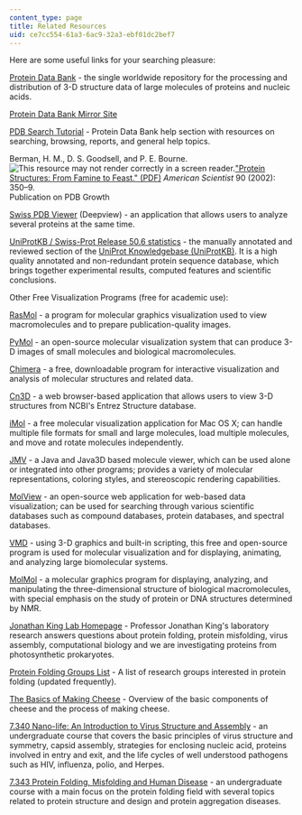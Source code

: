 ```yaml
---
content_type: page
title: Related Resources
uid: ce7cc554-61a3-6ac9-32a3-ebf01dc2bef7
---
```


Here are some useful links for your searching pleasure:

[Protein Data Bank](http://www.pdb.org/) - the single worldwide repository for the processing and distribution of 3-D structure data of large molecules of proteins and nucleic acids.

[Protein Data Bank Mirror Site](http://www.rcsb.org/pdb/)

[PDB Search Tutorial](http://www.rcsb.org/pages/search_features) - Protein Data Bank help section with resources on searching, browsing, reports, and general help topics.

Berman, H. M., D. S. Goodsell, and P. E. Bourne. ![This resource may not render correctly in a screen reader.](/images/inacessible.gif)["Protein Structures: From Famine to Feast." (PDF)](http://www.sdsc.edu/pb/papers/amer_sci.pdf) _American Scientist_ 90 (2002): 350–9.  
Publication on PDB Growth

[Swiss PDB Viewer](http://spdbv.vital-it.ch/) (Deepview) - an application that allows users to analyze several proteins at the same time.

[UniProtKB / Swiss-Prot Release 50.6 statistics](http://us.expasy.org/sprot/relnotes/relstat.html) - the manually annotated and reviewed section of the [UniProt Knowledgebase (UniProtKB)](http://www.uniprot.org/help/uniprotkb). It is a high quality annotated and non-redundant protein sequence database, which brings together experimental results, computed features and scientific conclusions.

Other Free Visualization Programs (free for academic use):

[RasMol](http://www.openrasmol.org/) - a program for molecular graphics visualization used to view macromolecules and to prepare publication-quality images.

[PyMol](http://pymol.sourceforge.net/) - an open-source molecular visualization system that can produce 3-D images of small molecules and biological macromolecules.

[Chimera](http://www.cgl.ucsf.edu/chimera/) - a free, downloadable program for interactive visualization and analysis of molecular structures and related data.

[Cn3D](http://www.ncbi.nlm.nih.gov/Structure/CN3D/cn3d.shtml) - a web browser-based application that allows users to view 3-D structures from NCBI's Entrez Structure database.

[iMol](http://www.pirx.com/iMol/) - a free molecular visualization application for Mac OS X; can handle multiple file formats for small and large molecules, load multiple molecules, and move and rotate molecules independently. 

[JMV](http://www.ks.uiuc.edu/Research/jmv/) - a Java and Java3D based molecule viewer, which can be used alone or integrated into other programs; provides a variety of molecular representations, coloring styles, and stereoscopic rendering capabilities. 

[MolView](http://molview.org/) - an open-source web application for web-based data visualization; can be used for searching through various scientific databases such as compound databases, protein databases, and spectral databases.

[VMD](http://www.ks.uiuc.edu/Research/vmd/) - using 3-D graphics and built-in scripting, this free and open-source program is used for molecular visualization and for displaying, animating, and analyzing large biomolecular systems.

[MolMol](http://www.tucows.com/preview/9805/MOLMOL) - a molecular graphics program for displaying, analyzing, and manipulating the three-dimensional structure of biological macromolecules, with special emphasis on the study of protein or DNA structures determined by NMR.

[Jonathan King Lab Homepage](http://web.mit.edu/king-lab/www/index.html) - Professor Jonathan King's laboratory research answers questions about protein folding, protein misfolding, virus assembly, computational biology and we are investigating proteins from photosynthetic prokaryotes.

[Protein Folding Groups List](http://www.fccc.edu/research/labs/roder/folding_groups.html) - A list of research groups interested in protein folding (updated frequently).

[The Basics of Making Cheese](http://www.hobbyfarms.com/cheese-making-basics-2/) - Overview of the basic components of cheese and the process of making cheese.

[7.340 Nano-life: An Introduction to Virus Structure and Assembly](/courses/7-340-nano-life-an-introduction-to-virus-structure-and-assembly-fall-2005/) - an undergraduate course that covers the basic principles of virus structure and symmetry, capsid assembly, strategies for enclosing nucleic acid, proteins involved in entry and exit, and the life cycles of well understood pathogens such as HIV, influenza, polio, and Herpes.

[7.343 Protein Folding, Misfolding and Human Disease](/courses/7-343-protein-folding-misfolding-and-human-disease-fall-2004/) - an undergraduate course with a main focus on the protein folding field with several topics related to protein structure and design and protein aggregation diseases.